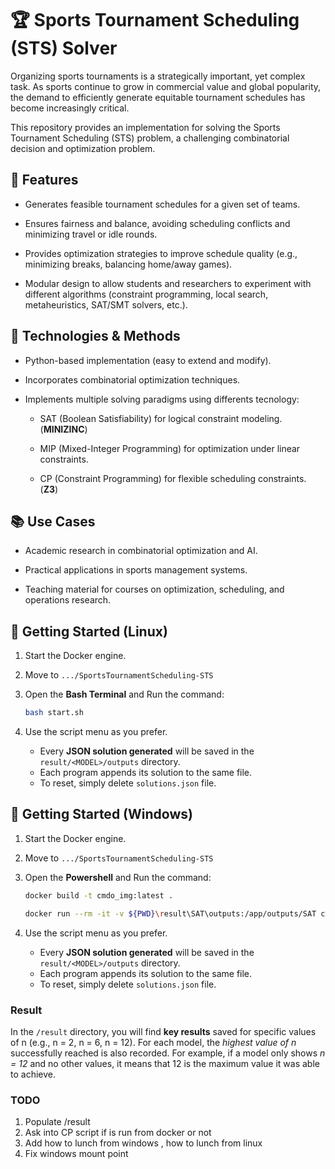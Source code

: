 # 🏆 Sports Tournament Scheduling (STS) Solver

Organizing sports tournaments is a strategically important, yet complex task. As sports continue to grow in commercial value and global popularity, the demand to efficiently generate equitable tournament schedules has become increasingly critical.

This repository provides an implementation for solving the Sports Tournament Scheduling (STS) problem, a challenging combinatorial decision and optimization problem.

## 🚀 Features

- Generates feasible tournament schedules for a given set of teams.

- Ensures fairness and balance, avoiding scheduling conflicts and minimizing travel or idle rounds.

- Provides optimization strategies to improve schedule quality (e.g., minimizing breaks, balancing home/away games).

- Modular design to allow students and researchers to experiment with different algorithms (constraint programming, local search, metaheuristics, SAT/SMT solvers, etc.).

## 🔧 Technologies & Methods

- Python-based implementation (easy to extend and modify).

- Incorporates combinatorial optimization techniques.

- Implements multiple solving paradigms using differents tecnology:

  - SAT (Boolean Satisfiability) for logical constraint modeling.   (**MINIZINC**)

  - MIP (Mixed-Integer Programming) for optimization under linear constraints. 

  - CP (Constraint Programming) for flexible scheduling constraints.  (**Z3**)


## 📚 Use Cases

- Academic research in combinatorial optimization and AI.

- Practical applications in sports management systems.

- Teaching material for courses on optimization, scheduling, and operations research.

## 📝 Getting Started (Linux)

1. Start the Docker engine.
2. Move to `.../SportsTournamentScheduling-STS`
3. Open the **Bash Terminal** and Run the command:

   ```bash
   bash start.sh
   ```
4. Use the script menu as you prefer.

   * Every **JSON solution generated** will be saved in the `result/<MODEL>/outputs` directory.
   * Each program appends its solution to the same file.
   * To reset, simply delete `solutions.json` file.

## 📝 Getting Started (Windows)

1. Start the Docker engine.
2. Move to `.../SportsTournamentScheduling-STS`
3. Open the **Powershell** and Run the command:

   ```bash
   docker build -t cmdo_img:latest .

   docker run --rm -it -v ${PWD}\result\SAT\outputs:/app/outputs/SAT cmdo_img -v ${PWD}\result\CP\outputs:/app/outputs/CP cmdo_img -v ${PWD}\result\MIP\outputs:/app/outputs/MIP cmdo_img 
   
   ```
4. Use the script menu as you prefer.

   * Every **JSON solution generated** will be saved in the `result/<MODEL>/outputs` directory.
   * Each program appends its solution to the same file.
   * To reset, simply delete `solutions.json` file.


###  Result

In the `/result` directory, you will find **key results** saved for specific values of n (e.g., n = 2, n = 6, n = 12).
For each model, the _highest value of n_ successfully reached is also recorded.
For example, if a model only shows _n = 12_ and no other values, it means that 12 is the maximum value it was able to achieve.

### TODO

1. Populate /result
2. Ask into CP script if is run from docker or not
3. Add how to lunch from windows , how to lunch from linux
4. Fix windows mount point
